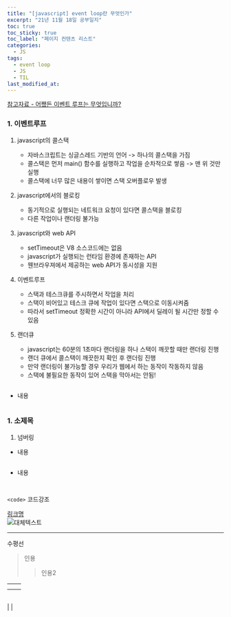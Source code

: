 ```yaml
---
title: "[javascript] event loop란 무엇인가"
excerpt: "21년 11월 18일 공부일지"
toc: true
toc_sticky: true
toc_label: "페이지 컨텐츠 리스트"
categories:
  - JS
tags:
  - event loop
  - JS
  - TIL
last_modified_at:
---
```


[참고자료 - 어쨌든 이벤트 루프는 무엇입니까?](https://www.youtube.com/watch?v=8aGhZQkoFbQ&t=608s)

### **1. 이벤트루프**

1. javascript의 콜스택

   - 자바스크립트는 싱글스레드 기반의 언어 -> 하나의 콜스택을 가짐
   - 콜스택은 먼저 main() 함수를 실행하고 작업을 순차적으로 쌓음 -> 맨 위 것만 실행
   - 콜스택에 너무 많은 내용이 쌓이면 스택 오버플로우 발생

2. javascript에서의 블로킹

   - 동기적으로 실행되는 네트워크 요청이 있다면 콜스택을 블로킹
   - 다른 작업이나 랜더링 불가능

3. javascript와 web API

   - setTimeout은 V8 소스코드에는 없음
   - javascript가 실행되는 런타임 환경에 존재하는 API
   - 웬브라우져에서 제공하는 web API가 동시성을 지원

4. 이벤트루프

   - 스택과 테스크큐를 주시하면서 작업을 처리
   - 스택이 비어있고 테스크 큐에 작업이 있다면 스택으로 이동시켜줌
   - 따라서 setTimeout 정확한 시간이 아니라 API에서 딜레이 될 시간만 정할 수 있음

5. 랜더큐

   - javascript는 60분의 1초마다 랜더링을 하나 스택이 깨끗할 때만 랜더링 진행
   - 랜더 큐에서 콜스택이 깨끗한지 확인 후 랜더링 진행
   - 만약 랜더링이 불가능할 경우 우리가 웹에서 하는 동작이 작동하지 않음
   - 스택에 불필요한 동작이 있어 스택을 막아서는 안됨!

```javascript

```

- 내용

```javascript

```

### **1. 소제목**

1. 넘버링

- 내용

```javascript

```

- 내용

```javascript

```

```javascript

```

`<code>` 코드강조

[링크명](링크주소)  
![대체텍스트](이미지주소)

---

수평선

> 인용
>
> > 인용2

|     |     |
| --- | --- |
|     |     |
|     |     |

|     |     |
| --- | --- |

|
|

<small></small>
